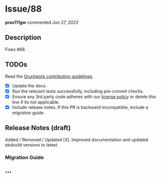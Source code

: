 # Issue/88

**pras111gw** commented *Jun 27, 2023*

<!-- Prepend '[WIP]' to the title if this PR is still a work-in-progress. Remove it when it is ready for review! -->

## Description

Fixes #88.

<!-- Description of the changes introduced by this PR. -->

## TODOs

Read the [Gruntwork contribution guidelines](https://gruntwork.notion.site/Gruntwork-Coding-Methodology-02fdcd6e4b004e818553684760bf691e).

- [x] Update the docs.
- [x] Run the relevant tests successfully, including pre-commit checks.
- [x] Ensure any 3rd party code adheres with our [license policy](https://www.notion.so/gruntwork/Gruntwork-licenses-and-open-source-usage-policy-f7dece1f780341c7b69c1763f22b1378) or delete this line if its not applicable.
- [x] Include release notes. If this PR is backward incompatible, include a migration guide.

## Release Notes (draft)

<!-- One-line description of the PR that can be included in the final release notes. -->
Added / Removed / Updated [X].
Improved documentation and updated eksbuild versions to latest.

### Migration Guide

<!-- Important: If you made any backward incompatible changes, then you must write a migration guide! -->

<br />
***



